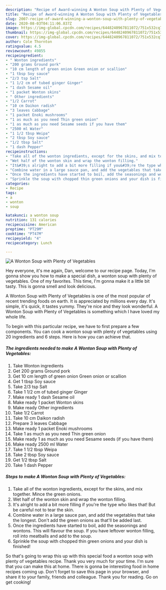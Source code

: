 ```yaml
---
description: "Recipe of Award-winning A Wonton Soup with Plenty of Vegetables"
title: "Recipe of Award-winning A Wonton Soup with Plenty of Vegetables"
slug: 2007-recipe-of-award-winning-a-wonton-soup-with-plenty-of-vegetables
date: 2020-08-03T04:11:06.837Z
image: https://img-global.cpcdn.com/recipes/6448240967811072/751x532cq70/a-wonton-soup-with-plenty-of-vegetables-recipe-main-photo.jpg
thumbnail: https://img-global.cpcdn.com/recipes/6448240967811072/751x532cq70/a-wonton-soup-with-plenty-of-vegetables-recipe-main-photo.jpg
cover: https://img-global.cpcdn.com/recipes/6448240967811072/751x532cq70/a-wonton-soup-with-plenty-of-vegetables-recipe-main-photo.jpg
author: Cole Thornton
ratingvalue: 4.5
reviewcount: 49855
recipeingredient:
- " Wonton ingredients"
- "200 grams Ground pork"
- "10 cm length of green onion Green onion or scallion"
- "1 tbsp Soy sauce"
- "2/3 tsp Salt"
- "1 1/2 cm of tubed ginger Ginger"
- "1 dash Sesame oil"
- "1 packet Wonton skins"
- " Other ingredients"
- "1/2 Carrot"
- "10 cm Daikon radish"
- "3 leaves Cabbage"
- "1 packet Enoki mushrooms"
- "1 as much as you need Thin green onion"
- "1 as much as you need Sesame seeds if you have them"
- "2500 ml Water"
- "1 1/2 tbsp Weipa"
- "2 tbsp Soy sauce"
- "1/2 tbsp Salt"
- "1 dash Pepper"
recipeinstructions:
- "Take all of the wonton ingredients, except for the skins, and mix together. Mince the green onions."
- "Wet half of the wonton skin and wrap the wonton filling."
- "It&#39;s alright to add a bit more filling if you&#39;re the type who likes that! But be careful not to tear the skin."
- "Combine water in a large sauce pan, and add the vegetables that take the longest. Don&#39;t add the green onions as that&#39;ll be added last."
- "Once the ingredients have started to boil, add the seasonings and wontons. This will flavour the soup.  If you have leftover wonton filling, roll into meatballs and add to the soup."
- "Sprinkle the soup with chopped thin green onions and your dish is finished!"
categories:
- Recipe
tags:
- a
- wonton
- soup

katakunci: a wonton soup 
nutrition: 131 calories
recipecuisine: American
preptime: "PT29M"
cooktime: "PT47M"
recipeyield: "4"
recipecategory: Lunch

---
```



![A Wonton Soup with Plenty of Vegetables](https://img-global.cpcdn.com/recipes/6448240967811072/751x532cq70/a-wonton-soup-with-plenty-of-vegetables-recipe-main-photo.jpg)

Hey everyone, it's me again, Dan, welcome to our recipe page. Today, I'm gonna show you how to make a special dish, a wonton soup with plenty of vegetables. One of my favorites. This time, I'm gonna make it a little bit tasty. This is gonna smell and look delicious.



A Wonton Soup with Plenty of Vegetables is one of the most popular of recent trending foods on earth. It is appreciated by millions every day. It's simple, it's quick, it tastes yummy. They're nice and they look wonderful. A Wonton Soup with Plenty of Vegetables is something which I have loved my whole life.


To begin with this particular recipe, we have to first prepare a few components. You can cook a wonton soup with plenty of vegetables using 20 ingredients and 6 steps. Here is how you can achieve that.

<!--inarticleads1-->

##### The ingredients needed to make A Wonton Soup with Plenty of Vegetables:

1. Take  Wonton ingredients
1. Get 200 grams Ground pork
1. Get 10 cm length of green onion Green onion or scallion
1. Get 1 tbsp Soy sauce
1. Take 2/3 tsp Salt
1. Take 1 1/2 cm of tubed ginger Ginger
1. Make ready 1 dash Sesame oil
1. Make ready 1 packet Wonton skins
1. Make ready  Other ingredients
1. Take 1/2 Carrot
1. Take 10 cm Daikon radish
1. Prepare 3 leaves Cabbage
1. Make ready 1 packet Enoki mushrooms
1. Take 1 as much as you need Thin green onion
1. Make ready 1 as much as you need Sesame seeds (if you have them)
1. Make ready 2500 ml Water
1. Take 1 1/2 tbsp Weipa
1. Take 2 tbsp Soy sauce
1. Get 1/2 tbsp Salt
1. Take 1 dash Pepper




<!--inarticleads2-->

##### Steps to make A Wonton Soup with Plenty of Vegetables:

1. Take all of the wonton ingredients, except for the skins, and mix together. Mince the green onions.
1. Wet half of the wonton skin and wrap the wonton filling.
1. It&#39;s alright to add a bit more filling if you&#39;re the type who likes that! But be careful not to tear the skin.
1. Combine water in a large sauce pan, and add the vegetables that take the longest. Don&#39;t add the green onions as that&#39;ll be added last.
1. Once the ingredients have started to boil, add the seasonings and wontons. This will flavour the soup.  If you have leftover wonton filling, roll into meatballs and add to the soup.
1. Sprinkle the soup with chopped thin green onions and your dish is finished!




So that's going to wrap this up with this special food a wonton soup with plenty of vegetables recipe. Thank you very much for your time. I'm sure that you can make this at home. There is gonna be interesting food in home recipes coming up. Don't forget to save this page in your browser, and share it to your family, friends and colleague. Thank you for reading. Go on get cooking!
